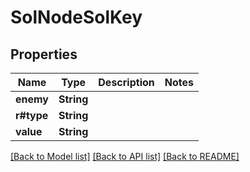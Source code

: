 # SolNodeSolKey

## Properties

Name | Type | Description | Notes
------------ | ------------- | ------------- | -------------
**enemy** | **String** |  | 
**r#type** | **String** |  | 
**value** | **String** |  | 

[[Back to Model list]](../README.md#documentation-for-models) [[Back to API list]](../README.md#documentation-for-api-endpoints) [[Back to README]](../README.md)



